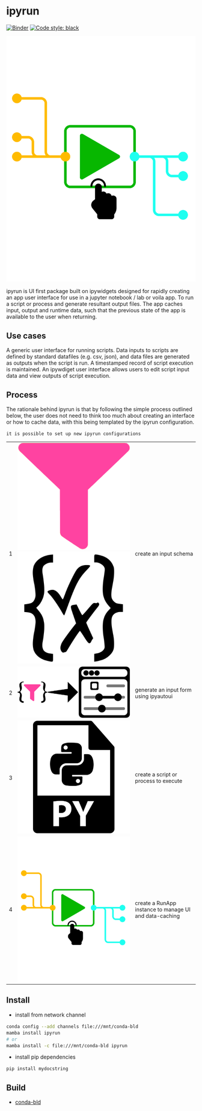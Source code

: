 # ipyrun

[![Binder](https://mybinder.org/badge_logo.svg)](https://mybinder.org/v2/gh/maxfordham/ipyrun/HEAD)
[![Code style: black](https://img.shields.io/badge/code%20style-black-000000.svg)](https://github.com/psf/black)

![](docs/images/logo.svg)

ipyrun is UI first package built on ipywidgets designed for rapidly creating an app user interface for use in a jupyter notebook / lab or voila app. To run a script or process and generate resultant output files. The app caches input, output and runtime data, such that the previous state of the app is available to the user when returning. 

## Use cases

A generic user interface for running scripts.
Data inputs to scripts are defined by standard datafiles (e.g. csv, json), and data files are generated as outputs when the script is run.
A timestamped record of script execution is maintained.
An ipywdiget user interface allows users to edit script input data and view outputs of script execution.

## Process

The rationale behind ipyrun is that by following the simple process outlined below, the user does not need to think 
too much about creating an interface or how to cache data, with this being templated by the ipyrun configuration. 

```{note}
it is possible to set up new ipyrun configurations 
```

|     |                                                                              |                                                        |
| --- | ---------------------------------------------------------------------------- | ------------------------------------------------------ |
| 1   | ![](docs/images/pydantic-small-icon.png)![](docs/images/jsonschema-icon.png) | create an input schema                                 |
| 2   | ![](docs/images/logo-ipyautoui.png)                                          | generate an input form using ipyautoui                 |
| 3   | ![](docs/images/pythonscript-icon.svg)                                       | create a script or process to execute                  |
| 4   | ![](docs/images/logo.svg)                                                    | create a RunApp instance to manage UI and data-caching |


## Install

- install from network channel

```bash
conda config --add channels file:///mnt/conda-bld
mamba install ipyrun
# or 
mamba install -c file:///mnt/conda-bld ipyrun
```

- install pip dependencies

```bash
pip install mydocstring
```

## Build

- [conda-bld](docs/conda-bld.md)